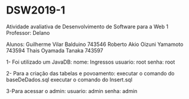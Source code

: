 # DSW2019-1
Atividade avaliativa de Desenvolvimento de Software para a Web 1
Professor: Delano

Alunos:
Guilherme Vilar Balduino 743546
Roberto Akio Oizuni Yamamoto 743594
Thais Oyamada Tanaka 743597

1- Foi utilizado um JavaDB:
nome: Ingressos
usuario: root
senha: root

2- Para a criação das tabelas e povoamento:
executar o comando do baseDeDados.sql
executar o comando do Insert.sql

3-Para acessar o admin:
usuario: admin
senha: admin